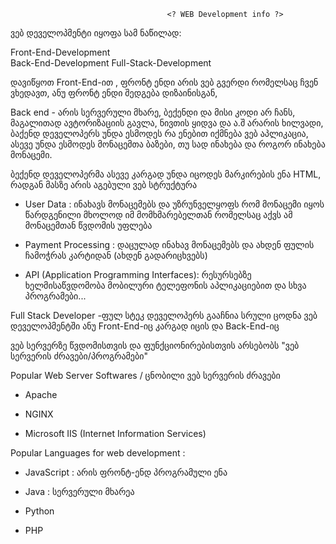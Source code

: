                                        <? WEB Development info ?>

ვებ დეველოპმენტი იყოფა სამ ნაწილად:

Front-End-Development   	          	        		
Back-End-Development
Full-Stack-Development

დავიწყოთ Front-End-ით , ფრონტ ენდი არის ვებ გვერდი რომელსაც ჩვენ ვხედავთ, ანუ ფრონტ ენდი შედგება დიზაინისგან,


Back end - არის სერვერული მხარე, ბექენდი და მისი კოდი არ ჩანს, მაგალითად ავტორიზაციის გავლა, ნივთის ყიდვა და ა.შ არარის ხილვადი, ბაქენდ დეველოპერს უნდა ესმოდეს რა ენებით იქმნება ვებ აპლიკაცია, ასევე უნდა ესმოდეს მონაცემთა ბაზები, თუ სად ინახება და როგორ ინახება მონაცემი.

ბექენდ დეველოპერმა ასევე კარგად უნდა იცოდეს მარკირების ენა HTML, რადგან მასზე არის აგებული ვებ სტრუქტურა

- User Data : ინახავს მონაცემებს და უზრუნველყოფს რომ მონაცემი იყოს წარდგენილი მხოლოდ იმ მომხმარებელთან რომელსაც აქვს ამ მონაცემთან წვდომის უფლება

- Payment Processing : დაცულად ინახავ მონაცემებს და ახდენ ფულის ჩამოჭრას კარტიდან (ახდენ გადარიცხვებს)

- API (Application Programming Interfaces): რესურსებზე ხელმისაწვდომობა მობილური ტელეფონის აპლიკაციებით და სხვა პროგრამები...

Full Stack Developer -ფულ სტეკ დეველოპერს გააჩნია სრული ცოდნა ვებ დეველოპმენტში ანუ Front-End-იც კარგად იცის და Back-End-იც



ვებ სერვერზე წვდომისთვის და ფუნქციონირებისთვის არსებობს "ვებ სერვერის ძრავები/პროგრამები"

Popular Web Server Softwares / ცნობილი ვებ სერვერის ძრავები 

- Apache 

- NGINX

- Microsoft IIS (Internet Information Services)


Popular Languages for web development :

- JavaScript : არის ფრონტ-ენდ პროგრამული ენა

- Java : სერვერული მხარეა

- Python

- PHP 


 
 
